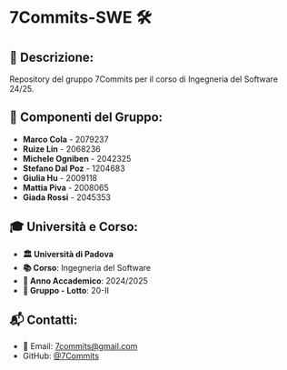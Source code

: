 # 7Commits-SWE 🛠️

## 📌 Descrizione:
Repository del gruppo 7Commits per il corso di Ingegneria del Software 24/25.

## 👥 Componenti del Gruppo:
- **Marco Cola** - 2079237
- **Ruize Lin** - 2068236
- **Michele Ogniben** - 2042325
- **Stefano Dal Poz** - 1204683
- **Giulia Hu** - 2009118
- **Mattia Piva** - 2008065
- **Giada Rossi** - 2045353

## 🎓 Università e Corso:
- **🏛️ Università di Padova**
- **📚 Corso**: Ingegneria del Software
- **📆 Anno Accademico**: 2024/2025
- **🔢 Gruppo - Lotto**: 20-II

## 📬 Contatti:
- 📧 Email: [7commits@gmail.com](mailto:7commits@gmail.com)
- GitHub: [@7Commits](https://github.com/7Commits)
